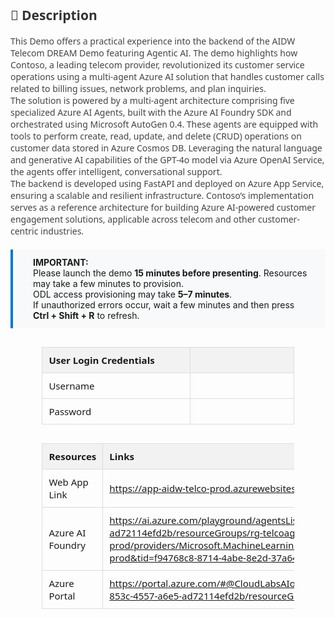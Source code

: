 <style>
  table {
    width: 80%;
    margin: 30px auto;
    border-collapse: collapse;
    font-family: 'Segoe UI', sans-serif;
    font-size: 15px;
  }

  th {
    background: #f2f2f2;
    padding: 10px;
    text-align: left;
    border: 1px solid #ddd;
  }

  td {
    width: 900px;
    height: 10px;
    padding: 10px;
    text-align: left;
    border: 1px solid #ddd;
  }

  .description {
    margin: 0 auto;
    font-family: 'Segoe UI', sans-serif;
    font-size: 14px;
    color: #444;
  }

  .highlight-box {
    background: #f8f9fa;
    padding: 12px 24px 12px 32px; /* Top, Right, Bottom, Left */
    border-left: 4px solid #0078d4;
    margin: 20px auto;
    font-size: 14px;
    text-align: left;
}


  }
</style>

<div class="description">
  <h2 style="color: #333;">📄 Description</h2>
  <p>
    This Demo offers a practical experience into the backend of the AIDW Telecom DREAM Demo featuring Agentic AI. The demo highlights how Contoso, a leading telecom provider, revolutionized its customer service operations using a multi-agent Azure AI solution that handles customer calls related to billing issues, network problems, and plan inquiries.<br>
    The solution is powered by a multi-agent architecture comprising five specialized Azure AI Agents, built with the Azure AI Foundry SDK and orchestrated using Microsoft AutoGen 0.4. These agents are equipped with tools to perform create, read, update, and delete (CRUD) operations on customer data stored in Azure Cosmos DB. Leveraging the natural language and generative AI capabilities of the GPT-4o model via Azure OpenAI Service, the agents offer intelligent, conversational support. <br>
    The backend is developed using FastAPI and deployed on Azure App Service, ensuring a scalable and resilient infrastructure. Contoso’s implementation serves as a reference architecture for building Azure AI-powered customer engagement solutions, applicable across telecom and other customer-centric industries.<br>

  </p>
</div>

<div class="highlight-box">
  <strong>IMPORTANT:</strong><br>
  Please launch the demo <strong>15 minutes before presenting</strong>. Resources may take a few minutes to provision.<br>
  ODL access provisioning may take <strong>5–7 minutes</strong>.<br>
  If unauthorized errors occur, wait a few minutes and then press <strong>Ctrl + Shift + R</strong> to refresh.
</div>

<!-- Auth Table -->

| **User Login Credentials** |                                       |
|-----------------|---------------------------------------|
| Username    | <inject key="AzureAdUserEmail" />     |
| Password   | <inject key="AzureAdUserPassword" />  |


<!-- Resource Details Table -->
<table>
  <thead>
    <tr>
      <th>Resources</th>
      <th>Links</th>
    </tr>
  </thead>
  <tbody>
    <tr>
      <td>Web App Link</td>
      <td>
        <a href="https://app-aidw-telco-prod.azurewebsites.net/" target="_blank">
          https://app-aidw-telco-prod.azurewebsites.net/
        </a>
      </td>
    </tr>
    <tr>
      <td>Azure AI Foundry</td>
      <td>
        <a href="https://ai.azure.com/playground/agentsList?wsid=/subscriptions/506e86fc-853c-4557-a6e5-ad72114efd2b/resourceGroups/rg-telcoagenticdemo-prod/providers/Microsoft.MachineLearningServices/workspaces/prj-call-center-with-agents-prod&tid=f94768c8-8714-4abe-8e2d-37a64b18216a" target="_blank">
          https://ai.azure.com/playground/agentsList?wsid=/subscriptions/506e86fc-853c-4557-a6e5-ad72114efd2b/resourceGroups/rg-telcoagenticdemo-prod/providers/Microsoft.MachineLearningServices/workspaces/prj-call-center-with-agents-prod&tid=f94768c8-8714-4abe-8e2d-37a64b18216a
        </a>
      </td>
    </tr>
    <tr>
      <td>Azure Portal</td>
      <td>
        <a href="https://portal.azure.com/#@CloudLabsAIoutlook.onmicrosoft.com/resource/subscriptions/506e86fc-853c-4557-a6e5-ad72114efd2b/resourceGroups/rg-telcoagenticdemo-prod/overview" target="_blank">
          https://portal.azure.com/#@CloudLabsAIoutlook.onmicrosoft.com/resource/subscriptions/506e86fc-853c-4557-a6e5-ad72114efd2b/resourceGroups/rg-telcoagenticdemo-prod/overview
        </a>
      </td>
    </tr>
  </tbody>
</table>
